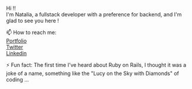<br>
<p> Hi !! <br>
  I'm Natalia, a fullstack developer with a preference for backend, and I'm glad to see you here !
</p>
<p>
  📫 How to reach me: <br>
  <a href="https://v-natalia.github.io/">Portfolio</a><br>
  <a href="https://twitter.com/vnatalia_dev">Twitter</a><br>
  <a href="https://www.linkedin.com/in/natalia-vega-/">Linkedin</a><br>

</p>
<p>
  ⚡ Fun fact: The first time I've heard about Ruby on Rails, I thought it was a joke of a name, something like the "Lucy on the Sky with Diamonds" of coding ...<br>
</p>

<!--
**v-natalia/v-natalia** is a ✨ _special_ ✨ repository because its `README.md` (this file) appears on your GitHub profile.

Here are some ideas to get you started:

- 🔭 I’m currently working on ...
- 🌱 I’m currently learning ...
- 👯 I’m looking to collaborate on ...
- 🤔 I’m looking for help with ...
- 💬 Ask me about ...
- 📫 How to reach me: ...
- 😄 Pronouns: ...
- ⚡ Fun fact: ...


<a href="https://github-readme-stats.vercel.app/api?username=v-natalia&count_private=true&hide=stars&show_icons=true&theme=dark">
  <img align="left" src="https://github-readme-stats.vercel.app/api?username=v-natalia&count_private=true&hide=stars&show_icons=true&theme=dark" />
</a>
<a href="https://github-readme-stats.vercel.app/api/top-langs/?username=v-natalia&theme=dark">
  <img align="left" src="https://github-readme-stats.vercel.app/api/top-langs/?username=v-natalia&theme=dark" />
</a>
<br>
<br>
<br>
<br>
<br>
<br>
<br>
<br>
<br>
-->
